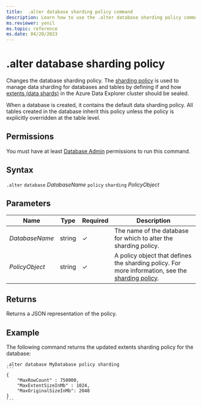 ```yaml
---
title:  .alter database sharding policy command
description: Learn how to use the .alter database sharding policy command to change the database's sharding policy.
ms.reviewer: yonil
ms.topic: reference
ms.date: 04/20/2023
---
```

# .alter database sharding policy

Changes the database sharding policy. The [sharding policy](../management/shardingpolicy.md) is used to manage data sharding for databases and tables by defining if and how [extents (data shards)](../management/extents-overview.md) in the Azure Data Explorer cluster should be sealed.

When a database is created, it contains the default data sharding policy. All tables created in the database inherit this policy unless the policy is explicitly overridden at the table level.

## Permissions

You must have at least [Database Admin](access-control/role-based-access-control.md) permissions to run this command.

## Syntax

`.alter` `database` *DatabaseName* `policy` `sharding` *PolicyObject*

## Parameters

|Name|Type|Required|Description|
|--|--|--|--|
|*DatabaseName*|string|&check;|The name of the database for which to alter the sharding policy.|
|*PolicyObject*|string|&check;|A policy object that defines the sharding policy. For more information, see the [sharding policy](../management/shardingpolicy.md).|

## Returns

Returns a JSON representation of the policy.

## Example

The following command returns the updated extents sharding policy for the database:

````kusto
.alter database MyDatabase policy sharding
```
{
    "MaxRowCount" : 750000,
    "MaxExtentSizeInMb" : 1024,
    "MaxOriginalSizeInMb": 2048
}
```
````
